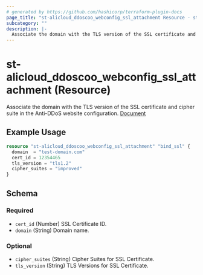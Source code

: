 ```yaml
---
# generated by https://github.com/hashicorp/terraform-plugin-docs
page_title: "st-alicloud_ddoscoo_webconfig_ssl_attachment Resource - st-alicloud"
subcategory: ""
description: |-
  Associate the domain with the TLS version of the SSL certificate and cipher suite in the Anti-DDoS website configuration. Document https://www.alibabacloud.com/help/en/ddos-protection/latest/api-ddoscoo-2020-01-01-modifytlsconfig?spm=a2c63.p38356.0.0.419b504fICZVeU
---
```


# st-alicloud_ddoscoo_webconfig_ssl_attachment (Resource)

Associate the domain with the TLS version of the SSL certificate and cipher suite in the Anti-DDoS website configuration. [Document](https://www.alibabacloud.com/help/en/ddos-protection/latest/api-ddoscoo-2020-01-01-modifytlsconfig?spm=a2c63.p38356.0.0.419b504fICZVeU)

## Example Usage

```terraform
resource "st-alicloud_ddoscoo_webconfig_ssl_attachment" "bind_ssl" {
  domain  = "test-domain.com"
  cert_id = 12354465
  tls_version = "tls1.2"
  cipher_suites = "improved"
}
```

<!-- schema generated by tfplugindocs -->
## Schema

### Required

- `cert_id` (Number) SSL Certificate ID.
- `domain` (String) Domain name.

### Optional

- `cipher_suites` (String) Cipher Suites for SSL Certificate.
- `tls_version` (String) TLS Versions for SSL Certificate.
